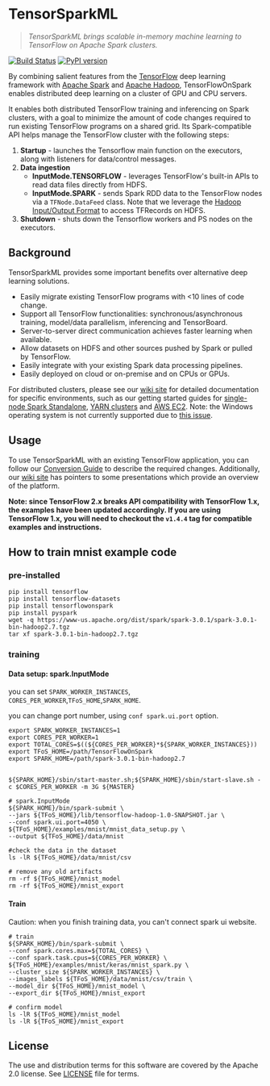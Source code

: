 <!--
Copyright 2019 Yahoo Inc.
Licensed under the terms of the Apache 2.0 license.
Please see LICENSE file in the project root for terms.
-->
# TensorSparkML
> _TensorSparkML brings scalable in-memory machine learning to TensorFlow on Apache Spark clusters._

[![Build Status](https://travis-ci.org/yahoo/TensorFlowOnSpark.svg?branch=master)](https://travis-ci.org/yahoo/TensorFlowOnSpark) [![PyPI version](https://badge.fury.io/py/tensorflowonspark.svg)](https://badge.fury.io/py/tensorflowonspark)

By combining salient features from the [TensorFlow](https://www.tensorflow.org) deep learning framework with [Apache Spark](http://spark.apache.org) and [Apache Hadoop](http://hadoop.apache.org), TensorFlowOnSpark enables distributed
deep learning on a cluster of GPU and CPU servers.

It enables both distributed TensorFlow training and
inferencing on Spark clusters, with a goal to minimize the amount
of code changes required to run existing TensorFlow programs on a
shared grid.  Its Spark-compatible API helps manage the TensorFlow
cluster with the following steps:

1. **Startup** - launches the Tensorflow main function on the executors, along with listeners for data/control messages.
1. **Data ingestion**
   - **InputMode.TENSORFLOW** - leverages TensorFlow's built-in APIs to read data files directly from HDFS.
   - **InputMode.SPARK** - sends Spark RDD data to the TensorFlow nodes via a `TFNode.DataFeed` class.  Note that we leverage the [Hadoop Input/Output Format](https://github.com/tensorflow/ecosystem/tree/master/hadoop) to access TFRecords on HDFS.
1. **Shutdown** - shuts down the Tensorflow workers and PS nodes on the executors.

## Background

TensorSparkML provides some important benefits over alternative deep learning solutions.
   * Easily migrate existing TensorFlow programs with <10 lines of code change.
   * Support all TensorFlow functionalities: synchronous/asynchronous training, model/data parallelism, inferencing and TensorBoard.
   * Server-to-server direct communication achieves faster learning when available.
   * Allow datasets on HDFS and other sources pushed by Spark or pulled by TensorFlow.
   * Easily integrate with your existing Spark data processing pipelines.
   * Easily deployed on cloud or on-premise and on CPUs or GPUs.

For distributed clusters, please see our [wiki site](../../wiki) for detailed documentation for specific environments, such as our getting started guides for [single-node Spark Standalone](https://github.com/kaist-dmlab/TensorSparkML/wiki/GetStarted_Standalone), [YARN clusters](../../wiki/GetStarted_YARN) and [AWS EC2](../../wiki/GetStarted_EC2).  Note: the Windows operating system is not currently supported due to [this issue](https://github.com/kaist-dmlab/TensorSparkML/issues/36).

## Usage

To use TensorSparkML with an existing TensorFlow application, you can follow our [Conversion Guide](../../wiki/Conversion-Guide) to describe the required changes.  Additionally, our [wiki site](../../wiki) has pointers to some presentations which provide an overview of the platform.

**Note: since TensorFlow 2.x breaks API compatibility with TensorFlow 1.x, the examples have been updated accordingly.  If you are using TensorFlow 1.x, you will need to checkout the `v1.4.4` tag for compatible examples and instructions.**


## How to train mnist example code

### pre-installed
```
pip install tensorflow
pip install tensorflow-datasets
pip install tensorflowonspark
pip install pyspark
wget -q https://www-us.apache.org/dist/spark/spark-3.0.1/spark-3.0.1-bin-hadoop2.7.tgz
tar xf spark-3.0.1-bin-hadoop2.7.tgz
```

### training

#### Data setup: spark.InputMode 

you can set `SPARK_WORKER_INSTANCES`, `CORES_PER_WORKER`,`TFoS_HOME`,`SPARK_HOME`.

you can change port number, using `conf spark.ui.port` option.

```
export SPARK_WORKER_INSTANCES=1
export CORES_PER_WORKER=1
export TOTAL_CORES=$((${CORES_PER_WORKER}*${SPARK_WORKER_INSTANCES}))
export TFoS_HOME=/path/TensorFlowOnSpark
export SPARK_HOME=/path/spark-3.0.1-bin-hadoop2.7


${SPARK_HOME}/sbin/start-master.sh;${SPARK_HOME}/sbin/start-slave.sh -c $CORES_PER_WORKER -m 3G ${MASTER}

# spark.InputMode
${SPARK_HOME}/bin/spark-submit \
--jars ${TFoS_HOME}/lib/tensorflow-hadoop-1.0-SNAPSHOT.jar \
--conf spark.ui.port=4050 \
${TFoS_HOME}/examples/mnist/mnist_data_setup.py \
--output ${TFoS_HOME}/data/mnist

#check the data in the dataset
ls -lR ${TFoS_HOME}/data/mnist/csv

# remove any old artifacts
rm -rf ${TFoS_HOME}/mnist_model
rm -rf ${TFoS_HOME}/mnist_export
```

#### Train
Caution: when you finish training data, you can't connect spark ui website.
```
# train
${SPARK_HOME}/bin/spark-submit \
--conf spark.cores.max=${TOTAL_CORES} \
--conf spark.task.cpus=${CORES_PER_WORKER} \
${TFoS_HOME}/examples/mnist/keras/mnist_spark.py \
--cluster_size ${SPARK_WORKER_INSTANCES} \
--images_labels ${TFoS_HOME}/data/mnist/csv/train \
--model_dir ${TFoS_HOME}/mnist_model \
--export_dir ${TFoS_HOME}/mnist_export

# confirm model
ls -lR ${TFoS_HOME}/mnist_model
ls -lR ${TFoS_HOME}/mnist_export
```

## License

The use and distribution terms for this software are covered by the Apache 2.0 license.
See [LICENSE](LICENSE) file for terms.

